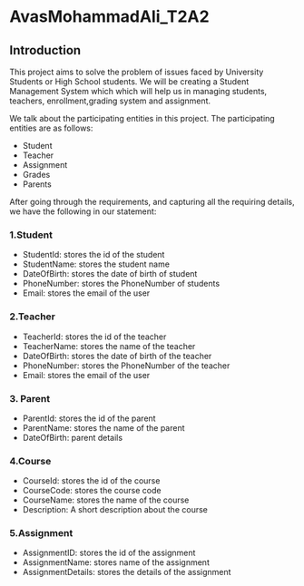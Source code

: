 # AvasMohammadAli_T2A2

## Introduction
This project aims to solve the problem of issues faced by University Students or High School students. We will be creating a Student Management System which which will help us in managing students, teachers, enrollment,grading system and assignment.

We talk about the participating entities in this project.
The participating entities are as follows:
- Student
- Teacher
- Assignment
- Grades
- Parents

After going through the requirements, and capturing all the requiring details, we have the following in our statement:
### 1.Student
- StudentId: stores the id of the student
- StudentName: stores the student name
- DateOfBirth: stores the date of birth of student
- PhoneNumber: stores the PhoneNumber of students
- Email: stores the email of the user

### 2.Teacher
- TeacherId: stores the id of the teacher
- TeacherName: stores the name of the teacher
- DateOfBirth: stores the date of birth of the teacher
- PhoneNumber: stores the PhoneNumber of the teacher
- Email: stores the email of the user

### 3. Parent
- ParentId: stores the id of the parent
- ParentName: stores the name of the parent
- DateOfBirth: parent details

### 4.Course
- CourseId: stores the id of the course
- CourseCode: stores the course code
- CourseName: stores the name of the course
- Description: A short description about the course

### 5.Assignment
- AssignmentID: stores the id of the assignment
- AssignmentName: stores name of the assignment
- AssignmentDetails: stores the details of the assignment


